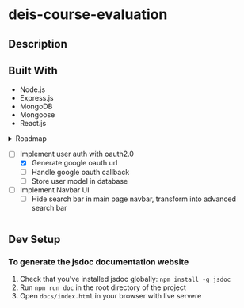 # deis-course-evaluation

## Description 
## Built With
- Node.js
- Express.js
- MongoDB
- Mongoose
- React.js
<details>
<summary>Roadmap

- [ ] Implement user auth with oauth2.0 
	- [x] Generate google oauth url 
	- [ ] Handle google oauth callback
	- [ ] Store user model in database
- [ ] Implement Navbar UI  
	- [ ] Hide search bar in main page navbar, transform into advanced search bar 
</details>

## Dev Setup 
### To generate the jsdoc documentation website
1. Check that you've installed jsdoc globally: `npm install -g jsdoc`
2. Run `npm run doc` in the root directory of the project
3. Open `docs/index.html` in your browser with live servere
